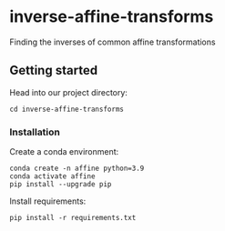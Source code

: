 # inverse-affine-transforms
Finding the inverses of common affine transformations


## Getting started

Head into our project directory:

```
cd inverse-affine-transforms
```

### Installation

Create a conda environment:
```
conda create -n affine python=3.9
conda activate affine
pip install --upgrade pip
```

Install requirements:
```
pip install -r requirements.txt
```
